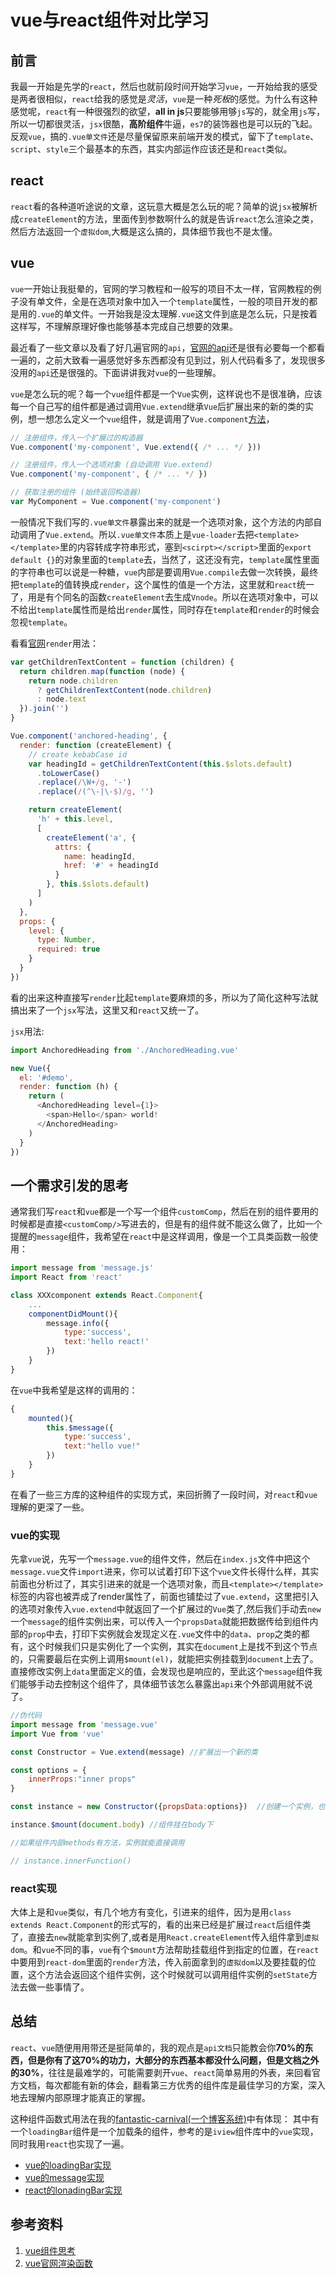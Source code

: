 # vue与react组件对比学习

## 前言

我最一开始是先学的`react`，然后也就前段时间开始学习`vue`，一开始给我的感受是两者很相似，`react`给我的感觉是*灵活*，`vue`是一种*死板*的感觉。为什么有这种感觉呢，`react`有一种很强烈的欲望，**all in js**只要能够用够`js`写的，就全用`js`写，所以一切都很灵活，`jsx`很酷，**高阶组件**牛逼，`es7`的装饰器也是可以玩的飞起。反观`vue`，搞的`.vue单文件`还是尽量保留原来前端开发的模式，留下了`template`、`script`、`style`三个最基本的东西，其实内部运作应该还是和`react`类似。

## react

`react`看的各种道听途说的文章，这玩意大概是怎么玩的呢？简单的说`jsx`被解析成`createElement`的方法，里面传到参数啊什么的就是告诉`react`怎么渲染之类，然后方法返回一个`虚拟dom`,大概是这么搞的，具体细节我也不是太懂。

## vue

`vue`一开始让我挺晕的，官网的学习教程和一般写的项目不太一样，官网教程的例子没有单文件，全是在选项对象中加入一个`template`属性，一般的项目开发的都是用的`.vue`的单文件。一开始我是没太理解`.vue`这文件到底是怎么玩，只是按着这样写，不理解原理好像也能够基本完成自己想要的效果。

最近看了一些文章以及看了好几遍官网的`api`，[官网的api](https://cn.vuejs.org/v2/api/)还是很有必要每一个都看一遍的，之前大致看一遍感觉好多东西都没有见到过，别人代码看多了，发现很多没用的`api`还是很强的。下面讲讲我对`vue`的一些理解。

`vue`是怎么玩的呢？每一个`vue`组件都是一个`Vue`实例，这样说也不是很准确，应该每一个自己写的组件都是通过调用`Vue.extend`继承`Vue`后扩展出来的新的类的实例，想一想怎么定义一个`vue`组件，就是调用了`Vue.component`[方法](https://cn.vuejs.org/v2/api/?#Vue-component)，

```js
// 注册组件，传入一个扩展过的构造器
Vue.component('my-component', Vue.extend({ /* ... */ }))

// 注册组件，传入一个选项对象 (自动调用 Vue.extend)
Vue.component('my-component', { /* ... */ })

// 获取注册的组件 (始终返回构造器)
var MyComponent = Vue.component('my-component')
```

一般情况下我们写的`.vue单文件`暴露出来的就是一个选项对象，这个方法的内部自动调用了`Vue.extend`。所以`.vue单文件`本质上是`vue-loader`去把`<template></template>`里的内容转成字符串形式，塞到`<scirpt></script>`里面的`export default {}`的对象里面的`template`去，当然了，这还没有完，`template`属性里面的字符串也可以说是一种糖，`vue`内部是要调用`Vue.compile`去做一次转换，最终把`template`的值转换成`render`，这个属性的值是一个方法，这里就和`react`统一了，用是有个同名的函数`createElement`去生成`Vnode`。所以在选项对象中，可以不给出`template`属性而是给出`render`属性，同时存在`template`和`render`的时候会忽视`template`。

看看[官网](https://cn.vuejs.org/v2/guide/render-function.html)`render`用法：

```js
var getChildrenTextContent = function (children) {
  return children.map(function (node) {
    return node.children
      ? getChildrenTextContent(node.children)
      : node.text
  }).join('')
}

Vue.component('anchored-heading', {
  render: function (createElement) {
    // create kebabCase id
    var headingId = getChildrenTextContent(this.$slots.default)
      .toLowerCase()
      .replace(/\W+/g, '-')
      .replace(/(^\-|\-$)/g, '')

    return createElement(
      'h' + this.level,
      [
        createElement('a', {
          attrs: {
            name: headingId,
            href: '#' + headingId
          }
        }, this.$slots.default)
      ]
    )
  },
  props: {
    level: {
      type: Number,
      required: true
    }
  }
})
```

看的出来这种直接写`render`比起`template`要麻烦的多，所以为了简化这种写法就搞出来了一个`jsx`写法，这里又和`react`又统一了。

`jsx`用法:

```js
import AnchoredHeading from './AnchoredHeading.vue'

new Vue({
  el: '#demo',
  render: function (h) {
    return (
      <AnchoredHeading level={1}>
        <span>Hello</span> world!
      </AnchoredHeading>
    )
  }
})
```

## 一个需求引发的思考

通常我们写`react`和`vue`都是一个写一个组件`customComp`，然后在别的组件要用的时候都是直接`<customComp/>`写进去的，但是有的组件就不能这么做了，比如一个提醒的`message`组件，我希望在`react`中是这样调用，像是一个工具类函数一般使用：

```jsx
import message from 'message.js'
import React from 'react'

class XXXcomponent extends React.Component{
    ...
    componentDidMount(){
        message.info({
            type:'success',
            text:'hello react!'
        })
    }
}


```

在`vue`中我希望是这样的调用的：

```js
{
    mounted(){
        this.$message({
            type:'success',
            text:"hello vue!"
        })
    }
}
```

在看了一些三方库的这种组件的实现方式，来回折腾了一段时间，对`react`和`vue`理解的更深了一些。

### vue的实现

先拿`vue`说，先写一个`message.vue`的组件文件，然后在`index.js`文件中把这个`message.vue`文件`import`进来，你可以试着打印下这个`vue`文件长得什么样，其实前面也分析过了，其实引进来的就是一个选项对象，而且`<template></template>`标签的内容也被弄成了render属性了，前面也铺垫过了`vue.extend`，这里把引入的选项对象传入`vue.extend`中就返回了一个扩展过的`Vue`类了,然后我们手动去`new`一个`message`的组件实例出来，可以传入一个`propsData`就能把数据传给到组件内部的`prop`中去，打印下实例就会发现定义在`.vue`文件中的`data`、`prop`之类的都有，这个时候我们只是实例化了一个实例，其实在`document`上是找不到这个节点的，只需要最后在实例上调用`$mount(el)`，就能把实例挂载到`document`上去了。直接修改实例上`data`里面定义的值，会发现也是响应的，至此这个`message`组件我们能够手动去控制这个组件了，具体细节该怎么暴露出`api`来个外部调用就不说了。

```js
//伪代码
import message from 'message.vue'
import Vue from 'vue'

const Constructor = Vue.extend(message) //扩展出一个新的类

const options = {
    innerProps:"inner props"
}

const instance = new Constructor({propsData:options})  //创建一个实例，也可以传给一个props

instance.$mount(document.body) //组件挂在body下

//如果组件内部methods有方法，实例就能直接调用

// instance.innerFunction()

```

### react实现

大体上是和`vue`类似，有几个地方有变化，引进来的组件，因为是用`class extends React.Component`的形式写的，看的出来已经是扩展过`react`后组件类了，直接去`new`就能拿到实例了,或者是用`React.createElement`传入组件拿到`虚拟dom`。和`vue`不同的事，`vue`有个`$mount`方法帮助挂载组件到指定的位置，在`react`中要用到`react-dom`里面的`render`方法，传入前面拿到的`虚拟dom`以及要挂载的位置，这个方法会返回这个组件实例，这个时候就可以调用组件实例的`setState`方法去做一些事情了。

## 总结

`react`、`vue`随便用用带还是挺简单的，我的观点是`api文档`只能教会你**70%**的东西，但是你有了这**70%**的功力，大部分的东西基本都没什么问题，但是文档之外的**30%**，往往是最难学的，可能需要剥开`vue`、`react`简单易用的外表，来回看官方文档，每次都能有新的体会，翻看第三方优秀的组件库是最佳学习的方案，深入地去理解内部原理才能真正的掌握。

这种组件函数式用法在我的[fantastic-carnival(一个博客系统)](https://github.com/limengke123/fantastic-carnival)中有体现：
其中有一个`loadingBar`组件是一个加载条的组件，参考的是`iview`组件库中的`vue`实现，同时我用`react`也实现了一遍。

* [vue的loadingBar实现](https://github.com/limengke123/fantastic-carnival/tree/master/admin/src/components/general/loading-bar)
* [vue的message实现](https://github.com/limengke123/fantastic-carnival/tree/master/admin/src/components/general/message)
* [react的lonadingBar实现](https://github.com/limengke123/fantastic-carnival/tree/master/client/src/components/common/loading-bar)

## 参考资料

1. [vue组件思考](https://nlush.com/blog/2017/10/14/VUE-%E7%BB%84%E4%BB%B6%E7%9A%84%E4%B8%80%E7%82%B9%E6%80%9D%E8%80%83/)
2. [vue官网渲染函数](https://cn.vuejs.org/v2/guide/render-function.html)